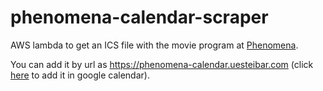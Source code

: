 # phenomena-calendar-scraper

AWS lambda to get an ICS file with the movie program at [Phenomena](http://phenomena-experience.com).

You can add it by url as https://phenomena-calendar.uesteibar.com (click
[here](https://calendar.google.com/calendar/r/settings/addbyurl) to add it in google calendar).
